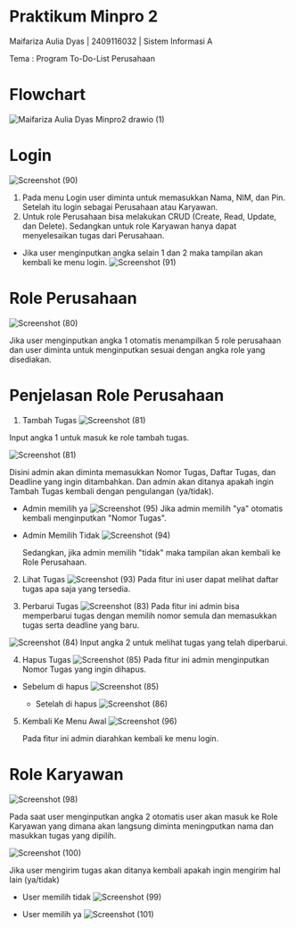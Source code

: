 # Praktikum Minpro 2
Maifariza Aulia Dyas | 2409116032 | Sistem Informasi A

Tema : Program To-Do-List Perusahaan 

# Flowchart
![Maifariza Aulia Dyas Minpro2 drawio (1)](https://github.com/user-attachments/assets/1ca403cc-00a5-4c88-8811-70d244f13617)

# Login
![Screenshot (90)](https://github.com/user-attachments/assets/5f66a81a-50df-427a-a2b4-695a58aa028a)


1. Pada menu Login user diminta untuk memasukkan Nama, NIM, dan Pin. Setelah itu login sebagai Perusahaan atau Karyawan.
2. Untuk role Perusahaan bisa melakukan CRUD (Create, Read, Update, dan Delete).
Sedangkan untuk role Karyawan hanya dapat menyelesaikan tugas dari Perusahaan.
* Jika user menginputkan angka selain 1 dan 2 maka tampilan akan kembali ke menu login.
  ![Screenshot (91)](https://github.com/user-attachments/assets/10bf6b52-8609-4998-826f-73ac5a311dbe)


# Role Perusahaan 
![Screenshot (80)](https://github.com/user-attachments/assets/85ba982b-ab34-4cfb-a8ad-e8f319f32a8c)

Jika user menginputkan angka 1 otomatis menampilkan 5 role perusahaan dan user diminta untuk menginputkan sesuai dengan angka role yang disediakan.


# Penjelasan Role Perusahaan
1. Tambah Tugas
![Screenshot (81)](https://github.com/user-attachments/assets/94ade6ff-8686-4e32-9191-4bcf2017bed3)

Input angka 1 untuk masuk ke role tambah tugas.

![Screenshot (81)](https://github.com/user-attachments/assets/764dd48c-5d82-404c-8831-3292c1f2d29d)

Disini admin akan diminta memasukkan Nomor Tugas, Daftar Tugas, dan Deadline yang ingin ditambahkan. Dan admin akan ditanya apakah ingin Tambah Tugas kembali dengan pengulangan (ya/tidak).

* Admin memilih ya
![Screenshot (95)](https://github.com/user-attachments/assets/7b740f05-3767-47ae-ab0c-0cf65912d753)
Jika admin memilih "ya" otomatis kembali menginputkan "Nomor Tugas".

* Admin Memilih Tidak
  ![Screenshot (94)](https://github.com/user-attachments/assets/5d51401d-c15d-46c6-bc73-d625476386eb)
  
  Sedangkan, jika admin memilih "tidak" maka tampilan akan kembali ke Role Perusahaan.

2. Lihat Tugas
   ![Screenshot (93)](https://github.com/user-attachments/assets/8ff0d6bf-9cb2-4fdb-af0e-06b5f29b2a88)
   Pada fitur ini user dapat melihat daftar tugas apa saja yang tersedia.

3. Perbarui Tugas
  ![Screenshot (83)](https://github.com/user-attachments/assets/ca2a3486-213a-4f43-afed-0fae8d91616a)
Pada fitur ini admin bisa memperbarui tugas dengan memilih nomor semula dan memasukkan tugas serta deadline yang baru.

![Screenshot (84)](https://github.com/user-attachments/assets/6303ded8-a9f1-4e5d-bde0-f6ae7a08756d)
Input angka 2 untuk melihat tugas yang telah diperbarui.

4. Hapus Tugas
   ![Screenshot (85)](https://github.com/user-attachments/assets/08a3c983-c2c1-44f4-b004-1a8b4a7dc36d)
   Pada fitur ini admin menginputkan Nomor Tugas yang ingin dihapus.
   
* Sebelum di hapus
    ![Screenshot (85)](https://github.com/user-attachments/assets/49935bf6-1b53-4383-aab9-168bd4b26694)

  * Setelah di hapus
![Screenshot (86)](https://github.com/user-attachments/assets/46a8ed5d-2124-46ca-8c0c-8a19004a5bd1)

5. Kembali Ke Menu Awal
   ![Screenshot (96)](https://github.com/user-attachments/assets/a5ad2f71-5be3-4d64-9874-939d40181714)

   Pada fitur ini admin diarahkan kembali ke menu login.

# Role Karyawan
![Screenshot (98)](https://github.com/user-attachments/assets/127b9a38-a7bb-467f-a1b3-c1236bf9dfdf)

Pada saat user menginputkan angka 2 otomatis user akan masuk ke Role Karyawan yang dimana akan langsung diminta meningputkan nama dan masukkan tugas yang dipilih.

![Screenshot (100)](https://github.com/user-attachments/assets/ac14a060-6136-42e6-9871-0d6a2984b5f2)

Jika user mengirim tugas akan ditanya kembali apakah ingin mengirim hal lain (ya/tidak)

* User memilih tidak
![Screenshot (99)](https://github.com/user-attachments/assets/6c0b8505-2603-4c7e-ae53-480523124811)

* User memilih ya
  ![Screenshot (101)](https://github.com/user-attachments/assets/02ed49a5-8db6-414a-b708-5c30269be02a)

